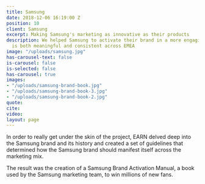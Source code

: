 ```yaml
---
title: Samsung
date: 2018-12-06 16:19:00 Z
position: 10
client: Samsung
excerpt: Making Samsung's marketing as innovative as their products
description: We helped Samsung to activate their brand in a more engaging way that
  is both meaningful and consistent across EMEA
image: "/uploads/samsung.jpg"
has-carousel-text: false
is-carousel: false
is-selected: false
has-carousel: true
images:
- "/uploads/samsung-brand-book.jpg"
- "/uploads/samsung-brand-book-3.jpg"
- "/uploads/samsung-brand-book-2.jpg"
quote: 
cite: 
video: 
layout: page
---
```


In order to really get under the skin of the project, EARN delved deep into the Samsung brand and its history and created a set of guidelines that determined how the Samsung brand should manifest itself across the marketing mix.

The result was the creation of a Samsung Brand Activation Manual, a book used by the Samsung marketing team, to win millions of new fans.